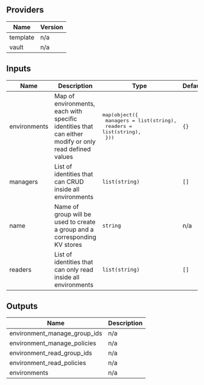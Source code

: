 ## Providers

| Name | Version |
|------|---------|
| template | n/a |
| vault | n/a |

## Inputs

| Name | Description | Type | Default | Required |
|------|-------------|------|---------|:-----:|
| environments | Map of environments, each with specific identities that can either modify or only read defined values | <pre>map(object({<br>    managers = list(string),<br>    readers = list(string),<br>  }))</pre> | `{}` | no |
| managers | List of identities that can CRUD inside all environments | `list(string)` | `[]` | no |
| name | Name of group will be used to create a group and a corresponding KV stores | `string` | n/a | yes |
| readers | List of identities that can only read inside all environments | `list(string)` | `[]` | no |

## Outputs

| Name | Description |
|------|-------------|
| environment\_manage\_group\_ids | n/a |
| environment\_manage\_policies | n/a |
| environment\_read\_group\_ids | n/a |
| environment\_read\_policies | n/a |
| environments | n/a |

